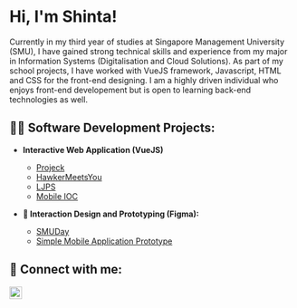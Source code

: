 <h1>Hi, I'm Shinta!</h1>

Currently in my third year of studies at Singapore Management University (SMU), I have gained strong technical skills and experience from my major in Information Systems (Digitalisation and Cloud Solutions). As part of my school projects, I have worked with VueJS framework, Javascript, HTML and CSS for the front-end designing. I am a highly driven individual who enjoys front-end developement but is open to learning back-end technologies as well.


<h2>👨‍💻 Software Development Projects:</h2>

- <b>Interactive Web Application (VueJS)</b>
  - [Projeck](https://github.com/DemonDia/WAD2LMAOO)
  - [HawkerMeetsYou](https://github.com/wojunn/TeamESD)
  - [LJPS](https://github.com/kaniel98/project-spm)
  - [Mobile IOC](https://github.com/project-graduate/mobile-ioc)
  
- <b>📱 Interaction Design and Prototyping (Figma):</b>
  - [SMUDay](https://www.figma.com/proto/c7JCVIMvjTJ1Hyi9f5uKL8/YourSMUDay_PA?scaling=scale-down&page-id=0%3A1&starting-point-node-id=1%3A2&show-proto-sidebar=1&node-id=1-2)
  - [Simple Mobile Application Prototype](https://www.figma.com/proto/B0RaCsrfwxZAlqOyl0BitM/prototype?scaling=scale-down&page-id=0%3A1&starting-point-node-id=37%3A4840&show-proto-sidebar=1&node-id=37-4840)

<h2> 🤳 Connect with me:</h2>

[<img align="left" alt="shintabek | LinkedIn" width="22px" src="https://cdn.jsdelivr.net/npm/simple-icons@v3/icons/linkedin.svg" />][linkedin]

[linkedin]: https://linkedin.com/in/shintabek

<!--

Here are some ideas to get you started:

- 🔭 I’m currently working on ...
- 🌱 I’m currently learning ...
- 👯 I’m looking to collaborate on ...
- 🤔 I’m looking for help with ...
- 💬 Ask me about ...
- 📫 How to reach me: ...
- 😄 Pronouns: ...
- ⚡ Fun fact: ...
-->
